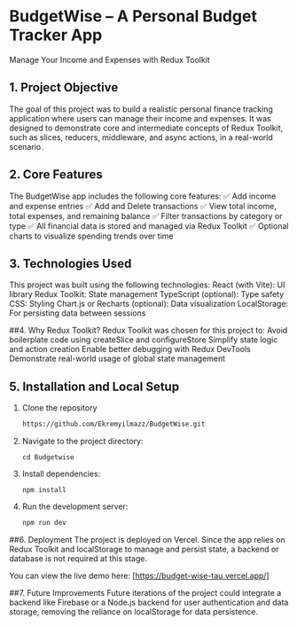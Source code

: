 # BudgetWise – A Personal Budget Tracker App
Manage Your Income and Expenses with Redux Toolkit

## 1. Project Objective
The goal of this project was to build a realistic personal finance tracking application where users can manage their income and expenses. It was designed to demonstrate core and intermediate concepts of Redux Toolkit, such as slices, reducers, middleware, and async actions, in a real-world scenario.

## 2. Core Features
The BudgetWise app includes the following core features:
✅ Add income and expense entries 
✅ Add and Delete transactions 
✅ View total income, total expenses, and remaining balance 
✅ Filter transactions by category or type 
✅ All financial data is stored and managed via Redux Toolkit 
✅ Optional charts to visualize spending trends over time 

## 3. Technologies Used
This project was built using the following technologies:
React (with Vite): UI library 
Redux Toolkit: State management 
TypeScript (optional): Type safety 
CSS: Styling 
Chart.js or Recharts (optional): Data visualization 
LocalStorage: For persisting data between sessions 

##4. Why Redux Toolkit?
Redux Toolkit was chosen for this project to:
Avoid boilerplate code using 
createSlice and configureStore 
Simplify state logic and action creation 
Enable better debugging with Redux DevTools 
Demonstrate real-world usage of global state management 

## 5. Installation and Local Setup

1. Clone the repository

   ```bash
   https://github.com/Ekremyilmazz/BudgetWise.git
2. Navigate to the project directory:
   ```
   cd Budgetwise
3. Install dependencies:
   ```
   npm install
4. Run the development server:
   ```bash
   npm run dev

##6. Deployment
The project is deployed on Vercel. Since the app relies on Redux Toolkit and 
localStorage to manage and persist state, a backend or database is not required at this stage.

You can view the live demo here: [https://budget-wise-tau.vercel.app/]

##7. Future Improvements
Future iterations of the project could integrate a backend like Firebase or a Node.js backend for user authentication and data storage, removing the reliance on 
localStorage for data persistence.
